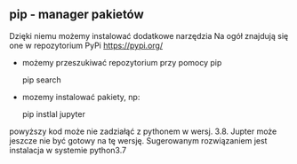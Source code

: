 ## pip - manager pakietów

Dzięki niemu możemy instalować dodatkowe narzędzia
Na ogół znajdują się one w repozytorium PyPi
https://pypi.org/

- możemy przeszukiwać repozytorium przy pomocy pip

    pip search <szukana fraza>

- mozemy instalować pakiety, np:

    pip instlal jupyter

powyższy kod może nie zadziałąć z pythonem w wersj. 3.8. Jupter może jeszcze nie być gotowy na tę wersję.
Sugerowanym rozwiązaniem jest instalacja w systemie python3.7

